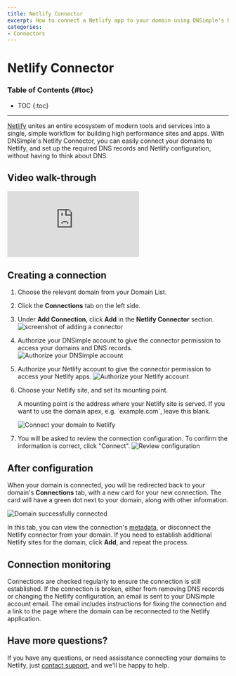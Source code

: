 ```yaml
---
title: Netlify Connector
excerpt: How to connect a Netlify app to your domain using DNSimple's Netlify Connector
categories:
- Connectors
---
```


# Netlify Connector

### Table of Contents {#toc}

* TOC
{:toc}

---

[Netlify](https://www.netlify.com) unites an entire ecosystem of modern tools and services into a single, simple workflow for building high performance sites and apps. With DNSimple's Netlify Connector, you can easily connect your domains to Netlify, and set up the required DNS records and Netlify configuration, without having to think about DNS.

## Video walk-through

<div class="mb4 aspect-ratio aspect-ratio--16x9 z-0">
  <iframe src="https://www.youtube.com/embed/VnQq1uFO6l4" class="aspect-ratio--object" frameborder="0" allow="accelerometer; autoplay; clipboard-write; encrypted-media; gyroscope; picture-in-picture" allowfullscreen=""></iframe>
</div>

## Creating a connection

1. Choose the relevant domain from your Domain List.
2. Click the **Connections** tab on the left side.
3. Under **Add Connection**, click **Add** in the **Netlify Connector** section.
    ![screenshot of adding a connector](/files/add-connector.png)

4. Authorize your DNSimple account to give the connector permission to access your domains and DNS records.
    ![Authorize your DNSimple account](/files/netlify-connector-authenticate-dnsimple.png)


5. Authorize your Netlify account to give the connector permission to access your Netlify apps.
    ![Authorize your Netlify account](/files/netlify-connector-connect-netlify.png)


6. Choose your Netlify site, and set its mounting point.

    <info>
      A mounting point is the address where your Netlify site is served. If you want to use the domain apex, e.g. `example.com`, leave this blank.
    </info>

    ![Connect your domain to Netlify](/files/netlify-connector-connect-domain.png)


8. You will be asked to review the connection configuration. To confirm the information is correct, click "Connect".
    ![Review configuration](/files/netlify-connector-confirm-config.png)

## After configuration

When your domain is connected, you will be redirected back to your domain's **Connections** tab, with a new card for your new connection. The card will have a green dot next to your domain, along with other information.

![Domain successfully connected](/files/netlify-connector-domain-connected.png)

In this tab, you can view the connection's [metadata](https://en.wikipedia.org/wiki/Metadata), or disconnect the Netlify connector from your domain. If you need to establish additional Netlify sites for the domain, click **Add**, and repeat the process.

## Connection monitoring

Connections are checked regularly to ensure the connection is still established. If the connection is broken, either from removing DNS records or changing the Netlify configuration, an email is sent to your DNSimple account email. The email includes instructions for fixing the connection and a link to the page where the domain can be reconnected to the Netlify application.

## Have more questions?

If you have any questions, or need assisstance connecting your domains to Netlify, just [contact support](https://dnsimple.com/feedback), and we'll be happy to help.
